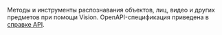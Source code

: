 Методы и инструменты распознавания объектов, лиц, видео и других предметов при помощи Vision. OpenAPI-спецификация приведена в [справке API](/ru/tools-for-using-services/api/api-spec/vision-api).